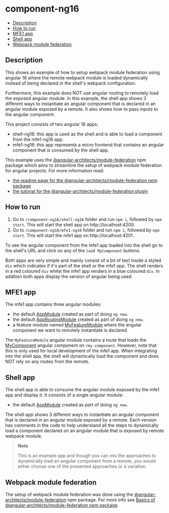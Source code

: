 # component-ng16

- [Description](#description)
- [How to run](#how-to-run)
- [MFE1 app](#mfe1-app)
- [Shell app](#shell-app)
- [Webpack module federation](#webpack-module-federation)

## Description

This shows an example of how to setup webpack module federation using angular 16 where the remote webpack module is loaded dynamically instead of being declared in the shell's webpack configuration. 

Furthermore, this example does NOT use angular routing to remotely load the exposed angular module. In this example, the shell app shows 3 different ways to instantiate an angular component that is declared in an angular module exposed by a remote. It also shows how to pass inputs to the angular component.

This project consists of two angular 16 apps:
- shell-ng16: this app is used as the shell and is able to load a component from the mfe1-ng16 app.
- mfe1-ng16: this app represents a micro frontend that contains an angular component that is consumed by the shell app.

This example uses the [@angular-architects/module-federation](https://www.npmjs.com/package/@angular-architects/module-federation) npm package which aims to streamline the setup of webpack module federation for angular projects. For more information read:
- [the readme page for the @angular-architects/module-federation npm package](https://www.npmjs.com/package/@angular-architects/module-federation?activeTab=readme)
- [the tutorial for the @angular-architects/module-federation plugin](https://github.com/angular-architects/module-federation-plugin/blob/main/libs/mf/tutorial/tutorial.md)

## How to run

1) Go to `/component-ng16/shell-ng16` folder and run `npm i`, followed by `npm start`. This will start the shell app on http://localhost:4200.
2) Go to `/component-ng16/mfe1-ng16` folder and run `npm i`, followed by `npm start`. This will start the mfe1 app on http://localhost:4201.

To see the angular component from the mfe1 app loaded into the shell go to the shell's URL and click on any of the `load MyComponent` buttons. 

Both apps are very simple and mainly consist of a bit of text inside a styled `div` which indicates if it's part of the shell or the mfe1 app. The shell renders in a red coloured `div` whilst the mfe1 app renders in a blue coloured `div`. In addition both apps display the version of angular being used.

## MFE1 app

The mfe1 app contains three angular modules:
- the default [AppModule](/component-ng16/mfe1-ng16/src/app/app.module.ts) created as part of doing `ng new`.
- the default [AppRoutingModule](/component-ng16/mfe1-ng16/src/app/app-routing.module.ts) created as part of doing `ng new`.
- a feature module named [MyFeatureModule](/component-ng16/mfe1-ng16/src/app/my-feature/my-feature.module.ts) where the angular component we want to remotely instantiate is declared.

The `MyFeatureModule` angular module contains a route that loads the [MyComponent](/component-ng16/mfe1-ng16/src/app/my-feature/my-component/my-component.component.ts) angular component on `/my-component`. However, note that this is only used for local development of the mfe1 app. When integrating into the shell app, the shell will dynamically load the component and does NOT rely on any routes from the remote.

## Shell app

The shell app is able to consume the angular module exposed by the mfe1 app and display it. It consists of a single angular module:
- the default [AppModule](/component-ng16/shell-ng16/src/app/app.module.ts) created as part of doing `ng new`.

The shell app shows 3 different ways to instantiate an angular component that is declared in an angular module exposed by a remote. Each version has comments in the code to help understand all the steps to dynamically load a component declared on an angular module that is exposed by remote webpack module.

> **Note**
>
> This is an example app and though you can mix the approaches to dynamically load an angular component from a remote, you would either choose one of the presented approaches or a variation.

## Webpack module federation

The setup of webpack module federation was done using the [@angular-architects/module-federation](https://www.npmjs.com/package/@angular-architects/module-federation) npm package. For more info see [Basics of @angular-architects/module-federation npm package](/docs/basics-angular-architects.md).
